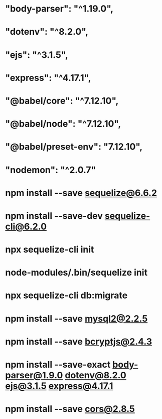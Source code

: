 # "body-parser": "^1.19.0",
# "dotenv": "^8.2.0",
# "ejs": "^3.1.5",
# "express": "^4.17.1",

# "@babel/core": "^7.12.10",
# "@babel/node": "^7.12.10",
# "@babel/preset-env": "7.12.10",
# "nodemon": "^2.0.7"

# npm install --save sequelize@6.6.2
# npm install --save-dev sequelize-cli@6.2.0 
# npx sequelize-cli init
# node-modules/.bin/sequelize init
# npx sequelize-cli db:migrate

# npm install --save mysql2@2.2.5

# npm install --save bcryptjs@2.4.3

# npm install --save-exact body-parser@1.9.0 dotenv@8.2.0 ejs@3.1.5 express@4.17.1

# npm install --save cors@2.8.5